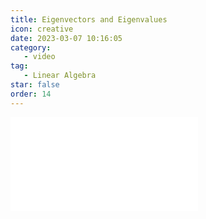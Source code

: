 ```yaml
---
title: Eigenvectors and Eigenvalues
icon: creative
date: 2023-03-07 10:16:05
category:
   - video
tag:
   - Linear Algebra
star: false
order: 14
---
```



<div class="video-container">
  <iframe src="//player.bilibili.com/player.html?aid=483115509&bvid=BV1bT411e7Cv&cid=1063551333&page=14" scrolling="no" border="0" frameborder="no" framespacing="0" allowfullscreen="true"> </iframe>
</div>
